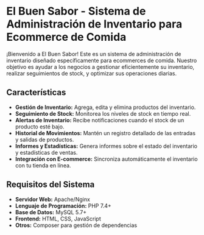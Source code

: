 # El Buen Sabor - Sistema de Administración de Inventario para Ecommerce de Comida

¡Bienvenido a El Buen Sabor! Este es un sistema de administración de inventario diseñado específicamente para ecommerces de comida. Nuestro objetivo es ayudar a los negocios a gestionar eficientemente su inventario, realizar seguimientos de stock, y optimizar sus operaciones diarias.

## Características

- **Gestión de Inventario:** Agrega, edita y elimina productos del inventario.
- **Seguimiento de Stock:** Monitorea los niveles de stock en tiempo real.
- **Alertas de Inventario:** Recibe notificaciones cuando el stock de un producto esté bajo.
- **Historial de Movimientos:** Mantén un registro detallado de las entradas y salidas de productos.
- **Informes y Estadísticas:** Genera informes sobre el estado del inventario y estadísticas de ventas.
- **Integración con E-commerce:** Sincroniza automáticamente el inventario con tu tienda en línea.

## Requisitos del Sistema

- **Servidor Web:** Apache/Nginx
- **Lenguaje de Programación:** PHP 7.4+
- **Base de Datos:** MySQL 5.7+
- **Frontend:** HTML, CSS, JavaScript
- **Otros:** Composer para gestión de dependencias
